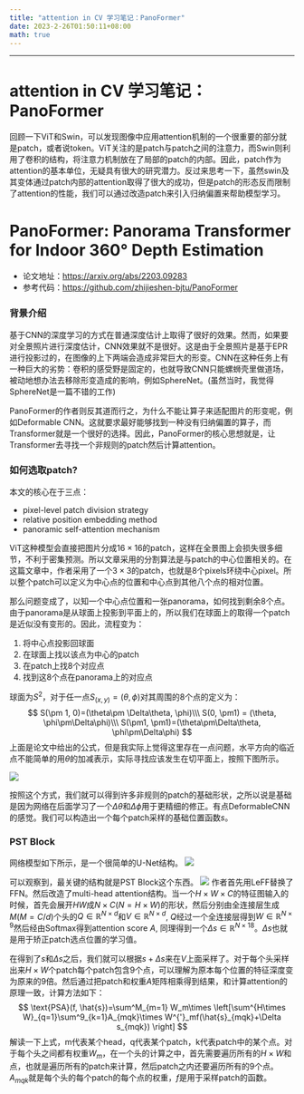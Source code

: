 ```yaml
---
title: "attention in CV 学习笔记：PanoFormer"
date: 2023-2-26T01:50:11+08:00
math: true
---
```



---

# attention in CV 学习笔记：PanoFormer


回顾一下ViT和Swin，可以发现图像中应用attention机制的一个很重要的部分就是patch，或者说token。ViT关注的是patch与patch之间的注意力，而Swin则利用了卷积的结构，将注意力机制放在了局部的patch的内部。因此，patch作为attention的基本单位，无疑具有很大的研究潜力。反过来思考一下，虽然swin及其变体通过patch内部的attention取得了很大的成功，但是patch的形态反而限制了attention的性能，我们可以通过改造patch来引入归纳偏置来帮助模型学习。

# PanoFormer: Panorama Transformer for Indoor 360° Depth Estimation

- 论文地址：<https://arxiv.org/abs/2203.09283>
- 参考代码：<https://github.com/zhijieshen-bjtu/PanoFormer>

### 背景介绍
基于CNN的深度学习的方式在普通深度估计上取得了很好的效果。然而，如果要对全景照片进行深度估计，CNN效果就不是很好。这是由于全景照片是基于EPR进行投影过的，在图像的上下两端会造成非常巨大的形变。CNN在这种任务上有一种巨大的劣势：卷积的感受野是固定的，也就导致CNN只能螺蛳壳里做道场，被动地想办法去移除形变造成的影响，例如SphereNet。(虽然当时，我觉得SphereNet是一篇不错的工作)

PanoFormer的作者则反其道而行之，为什么不能让算子来适配图片的形变呢，例如Deformable CNN。这就要求最好能够找到一种没有归纳偏置的算子，而Transformer就是一个很好的选择。因此，PanoFormer的核心思想就是，让Transformer去寻找一个非规则的patch然后计算attention。

### 如何选取patch?

本文的核心在于三点：
- pixel-level patch division strategy
- relative position embedding method
- panoramic self-attention mechanism

ViT这种模型会直接把图片分成$16\times16$的patch，这样在全景图上会损失很多细节，不利于密集预测。所以文章采用的分割算法是与patch的中心位置相关的。在这篇文章中，作者采用了一个$3\times3$的patch，也就是8个pixels环绕中心pixel。所以整个patch可以定义为中心点的位置和中心点到其他八个点的相对位置。

那么问题变成了，以知一个中心点位置和一张panorama，如何找到剩余8个点。由于panorama是从球面上投影到平面上的，所以我们在球面上的取得一个patch是近似没有变形的。因此，流程变为：
1. 将中心点投影回球面 
2. 在球面上找以该点为中心的patch
3. 在patch上找8个对应点
4. 找到这8个点在panorama上的对应点

球面为$S^2$，对于任一点$S_(x, y)=(\theta, \phi)$对其周围的8个点的定义为：
$$
S(\pm 1, 0)=(\theta\pm \Delta\theta, \phi)\\\
S(0, \pm1) = (\theta, \phi\pm\Delta\phi)\\\
S(\pm1, \pm1)=(\theta\pm\Delta\theta, \phi\pm\Delta\phi)
$$
上面是论文中给出的公式，但是我实际上觉得这里存在一点问题，水平方向的临近点不能简单的用$\theta$的加减表示，实际寻找应该发生在切平面上，按照下图所示。

![](/src/panoformer_projection.png)

按照这个方式，我们就可以得到许多非规则的patch的基础形状，之所以说是基础是因为网络在后面学习了一个$\Delta\theta$和$\Delta\phi$用于更精细的修正。有点DeformableCNN的感觉。我们可以构造出一个每个patch采样的基础位置函数$s$。

### PST Block

网络模型如下所示，是一个很简单的U-Net结构。
![](/src/panoformer_model.png)

可以观察到，最关键的结构就是PST Block这个东西。
![](/src/panoformer_pstblock.png)
作者首先用LeFF替换了FFN。然后改造了multi-head attention结构。当一个$H\times W\times C$的特征图输入的时候，首先会展开$HW$成$N\times C(N=H\times W)$的形状，然后分别由全连接层生成$M(M=C/d)$个头的$Q\in\mathbb{R}^{N\times d}$和$V\in\mathbb{R}^{N\times d}$, $Q$经过一个全连接层得到$W\in\mathbb{R}^{N\times 9}$然后经由Softmax得到attention score $A$, 同理得到一个$\Delta s\in\mathbb{R}^{N\times 18}$。$\Delta s$也就是用于矫正patch选点位置的学习值。

在得到了$s$和$\Delta s$之后，我们就可以根据$s+\Delta s$来在$V$上面采样了。对于每个头采样出来$H\times W$个patch每个patch包含9个点，可以理解为原本每个位置的特征深度变为原来的9倍。然后通过把patch和权重$A$矩阵相乘得到结果，和计算attention的原理一致，计算方法如下：
$$
\text{PSA}(f, \hat{s})=\sum^M_{m=1} W_m\times \left[\sum^{H\times W}_{q=1}\sum^9_{k=1}A_{mqk}\times W^{'}_mf(\hat{s}_{mqk}+\Delta s_{mqk}) \right]
$$
解读一下上式，m代表某个head，q代表某个patch，k代表patch中的某个点。对于每个头之间都有权重$W_m$，在一个头的计算之中，首先需要遍历所有的$H\times W$和点，也就是遍历所有的patch来计算，然后patch之内还要遍历所有的9个点。$A_{mqk}$就是每个头的每个patch的每个点的权重，$f$是用于采样patch的函数。